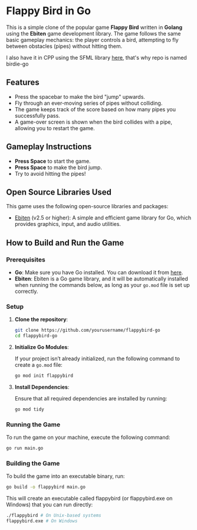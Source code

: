 # Flappy Bird in Go

This is a simple clone of the popular game **Flappy Bird** written in **Golang** using the **Ebiten** game development library. The game follows the same basic gameplay mechanics: the player controls a bird, attempting to fly between obstacles (pipes) without hitting them.

I also have it in CPP using the SFML library [here](https://github.com/quiyetbrul/flappy_bird), that's why repo is named birdie-go

## Features

- Press the spacebar to make the bird "jump" upwards.
- Fly through an ever-moving series of pipes without colliding.
- The game keeps track of the score based on how many pipes you successfully pass.
- A game-over screen is shown when the bird collides with a pipe, allowing you to restart the game.

## Gameplay Instructions

- **Press Space** to start the game.
- **Press Space** to make the bird jump.
- Try to avoid hitting the pipes!

## Open Source Libraries Used

This game uses the following open-source libraries and packages:

- [Ebiten](https://github.com/hajimehoshi/ebiten) (v2.5 or higher): A simple and efficient game library for Go, which provides graphics, input, and audio utilities.

## How to Build and Run the Game

### Prerequisites

- **Go**: Make sure you have Go installed. You can download it from [here](https://golang.org/dl/).
- **Ebiten**: Ebiten is a Go game library, and it will be automatically installed when running the commands below, as long as your `go.mod` file is set up correctly.

### Setup

1. **Clone the repository**:

    ```bash
    git clone https://github.com/yourusername/flappybird-go
    cd flappybird-go
    ```

2. **Initialize Go Modules**:

    If your project isn’t already initialized, run the following command to create a `go.mod` file:

    ```bash
    go mod init flappybird
    ```

3. **Install Dependencies**:

    Ensure that all required dependencies are installed by running:

    ```bash
    go mod tidy
    ```

### Running the Game

To run the game on your machine, execute the following command:

```bash
go run main.go
```

### Building the Game

To build the game into an executable binary, run:

```bash
go build -o flappybird main.go
```

This will create an executable called flappybird (or flappybird.exe on Windows) that you can run directly:

```bash
./flappybird # On Unix-based systems
flappybird.exe # On Windows
```
